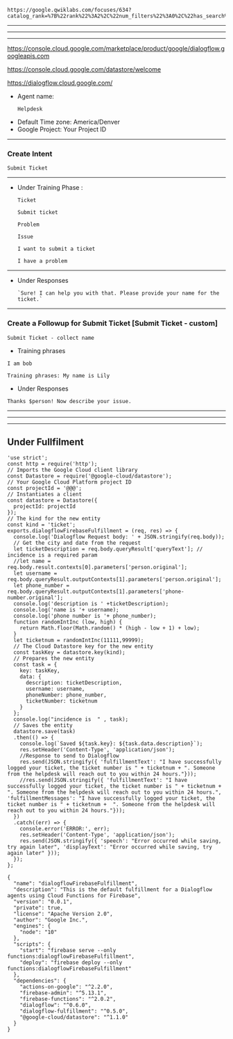 ```
https://google.qwiklabs.com/focuses/634?catalog_rank=%7B%22rank%22%3A2%2C%22num_filters%22%3A0%2C%22has_search%22%3Atrue%7D&parent=catalog&search_id=14128718
```

---
---
---


https://console.cloud.google.com/marketplace/product/google/dialogflow.googleapis.com


https://console.cloud.google.com/datastore/welcome




https://dialogflow.cloud.google.com/



- Agent name: 
  ```
  Helpdesk
  ```
- Default Time zone: America/Denver
- Google Project: Your Project ID


---
### Create Intent

```
Submit Ticket
```

---

- Under Training Phase :
    ```
    Ticket
    ```

    ```
    Submit ticket
    ```

    ```
    Problem
    ```

    ```
    Issue
    ```

    ```
    I want to submit a ticket
    ```

    ```
    I have a problem
    ```
---

- Under Responses

    ```
    `Sure! I can help you with that. Please provide your name for the ticket.`
    ```

---

### Create a Followup for Submit Ticket [Submit Ticket - custom]

```
Submit Ticket - collect name
```

- Training phrases

```
I am bob
```

```
Training phrases: My name is Lily
```

- Under Responses 

```
Thanks $person! Now describe your issue.
```

---
---
---

## Under Fullfilment



```
'use strict';
const http = require('http');
// Imports the Google Cloud client library
const Datastore = require('@google-cloud/datastore');
// Your Google Cloud Platform project ID
const projectId = '@@@';
// Instantiates a client
const datastore = Datastore({
  projectId: projectId
});
// The kind for the new entity
const kind = 'ticket';
exports.dialogflowFirebaseFulfillment = (req, res) => {
  console.log('Dialogflow Request body: ' + JSON.stringify(req.body));
  // Get the city and date from the request
  let ticketDescription = req.body.queryResult['queryText']; // incidence is a required param
  //let name = req.body.result.contexts[0].parameters['person.original'];
  let username = req.body.queryResult.outputContexts[1].parameters['person.original'];
  let phone_number = req.body.queryResult.outputContexts[1].parameters['phone-number.original'];
  console.log('description is ' +ticketDescription);
  console.log('name is '+ username);
  console.log('phone number is '+ phone_number);
  function randomIntInc (low, high) {
    return Math.floor(Math.random() * (high - low + 1) + low);
  }
  let ticketnum = randomIntInc(11111,99999);
  // The Cloud Datastore key for the new entity
  const taskKey = datastore.key(kind);
  // Prepares the new entity
  const task = {
    key: taskKey,
    data: {
      description: ticketDescription,
      username: username,
      phoneNumber: phone_number,
      ticketNumber: ticketnum
    }
  };
  console.log("incidence is  " , task);
  // Saves the entity
  datastore.save(task)
  .then(() => {
    console.log(`Saved ${task.key}: ${task.data.description}`);
    res.setHeader('Content-Type', 'application/json');
    //Response to send to Dialogflow
    res.send(JSON.stringify({ 'fulfillmentText': "I have successfully logged your ticket, the ticket number is " + ticketnum + ". Someone from the helpdesk will reach out to you within 24 hours."}));
    //res.send(JSON.stringify({ 'fulfillmentText': "I have successfully logged your ticket, the ticket number is " + ticketnum + ". Someone from the helpdesk will reach out to you within 24 hours.", 'fulfillmentMessages': "I have successfully logged your ticket, the ticket number is " + ticketnum +  ". Someone from the helpdesk will reach out to you within 24 hours."}));
  })
  .catch((err) => {
    console.error('ERROR:', err);
    res.setHeader('Content-Type', 'application/json');
    res.send(JSON.stringify({ 'speech': "Error occurred while saving, try again later", 'displayText': "Error occurred while saving, try again later" }));    
  });
};
```




```
{
  "name": "dialogflowFirebaseFulfillment",
  "description": "This is the default fulfillment for a Dialogflow agents using Cloud Functions for Firebase",
  "version": "0.0.1",
  "private": true,
  "license": "Apache Version 2.0",
  "author": "Google Inc.",
  "engines": {
    "node": "10"
  },
  "scripts": {
    "start": "firebase serve --only functions:dialogflowFirebaseFulfillment",
    "deploy": "firebase deploy --only functions:dialogflowFirebaseFulfillment"
  },
  "dependencies": {
    "actions-on-google": "^2.2.0",
    "firebase-admin": "^5.13.1",
    "firebase-functions": "^2.0.2",
    "dialogflow": "^0.6.0",
    "dialogflow-fulfillment": "^0.5.0",
    "@google-cloud/datastore": "^1.1.0"
  }
}
```